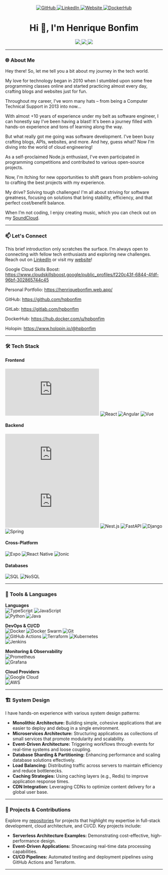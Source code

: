 <p align="center">
  <a href="https://github.com/hpbonfim">
    <img src="https://img.shields.io/badge/Follow%20me-GitHub-181717?style=for-the-badge&logo=github" alt="GitHub"/>
  </a> 
  <a href="https://linkedin.com/in/henriquebonfim/">
    <img src="https://img.shields.io/badge/Connect%20on-LinkedIn-0077B5?style=for-the-badge&logo=linkedin" alt="LinkedIn"/>
  </a>
  <a href="https://henriquebonfim.web.app/">
    <img src="https://img.shields.io/badge/Visit%20my-Website-333333?style=for-the-badge&logo=leaflet" alt="Website"/>
  </a>
  <a href="https://hub.docker.com/u/hpbonfim">
    <img src="https://img.shields.io/badge/Public%20Packages-DockerHub-0077B5?style=for-the-badge&logo=docker" alt="DockerHub"/>
  </a>
</p>

<h1 align="center">Hi 👋, I'm Henrique Bonfim</h1>

<p align="center">
  <a href="https://linkedin.com/in/henriquebonfim/" target="_blank">
    <img src="https://img.shields.io/badge/Senior%20Software%20Engineer-10%2B%20years%20with%20experience%20%F0%9F%91%BD-41454A?style=flat&logo=linkedin" />
  </a> 
  <a href="https://www.credly.com/badges/eeeb2956-3917-425d-8d00-6f6dd7c23219/public_url" target="_blank">
    <img src="https://img.shields.io/badge/Google%20Cloud%20Associate%20Cloud%20Engineer-✅-41454A?style=flat&logo=google-cloud" />
  </a> 
  <a href="https://www.credly.com/badges/9efcf730-e9f4-439e-96ed-45432ef0686b/public_url" target="_blank">
    <img src="https://img.shields.io/badge/AWS%20Cloud%20Practitioner-✅-41454A?style=flat&logo=amazon-web-services" />
  </a>
</p>

---

### 🌐 About Me

Hey there! So, let me tell you a bit about my journey in the tech world.

My love for technology began in 2010 when I stumbled upon some free programming classes online and started practicing almost every day, crafting blogs and websites just for fun. 

Throughout my career, I've worn many hats – from being a Computer Technical Support in 2013 into now...

With almost +10 years of experience under my belt as software engineer, I can honestly say I've been having a blast! It's been a journey filled with hands-on experience and tons of learning along the way.

But what really got me going was software development. I've been busy crafting blogs, APIs, websites, and more. And hey, guess what? Now I'm diving into the world of cloud engineering!

As a self-proclaimed Node.js enthusiast, I've even participated in programming competitions and contributed to various open-source projects.

Now, I'm itching for new opportunities to shift gears from problem-solving to crafting the best projects with my experience.

My drive? Solving tough challenges! I'm all about striving for software greatness, focusing on solutions that bring stability, efficiency, and that perfect cost/benefit balance.

When I’m not coding, I enjoy creating music, which you can check out on my [SoundCloud](https://soundcloud.com/hpbonfim).

---

### 📫 Let's Connect

This brief introduction only scratches the surface. I’m always open to connecting with fellow tech enthusiasts and exploring new challenges. Reach out on [LinkedIn](https://linkedin.com/in/henriquebonfim/) or visit my [website](https://henriquebonfim.web.app/)!

Google Cloud Skills Boost: 
https://www.cloudskillsboost.google/public_profiles/f220c43f-6844-4fdf-96bf-302865744c45

Personal Portfolio: 
https://henriquebonfim.web.app/

GitHub: 
https://github.com/hpbonfim

GitLab: 
https://gitlab.com/hpbonfim

DockerHub: 
https://hub.docker.com/u/hpbonfim

Holopin: 
https://www.holopin.io/@hpbonfim

---

### 🛠️ Tech Stack

#### Frontend  
![Next.js](https://img.shields.io/badge/Next.js-✅-41454A?style=flat&logo=next.js)
![React](https://img.shields.io/badge/React-✅-41454A?style=flat&logo=react)
![Angular](https://img.shields.io/badge/Angular-✅-41454A?style=flat&logo=angular)
![Vue](https://img.shields.io/badge/Vue-✅-41454A?style=flat&logo=vue)

#### Backend  
![Node.js](https://img.shields.io/badge/Node.js-✅-41454A?style=flat&logo=node.js) 
![Express.js](https://img.shields.io/badge/Express.js-✅-41454A?style=flat&logo=node.js) 
![Nest.js](https://img.shields.io/badge/Nest.js-✅-41454A?style=flat&logo=nestjs)
![FastAPI](https://img.shields.io/badge/FastAPI-✅-41454A?style=flat&logo=fastapi)
![Django](https://img.shields.io/badge/Django-✅-41454A?style=flat&logo=django) 
![Spring](https://img.shields.io/badge/Spring-✅-41454A?style=flat&logo=spring)

#### Cross-Platform
![Expo](https://img.shields.io/badge/Expo-✅-41454A?style=flat&logo=react)
![React Native](https://img.shields.io/badge/React%20Native-✅-41454A?style=flat&logo=react)
![Ionic](https://img.shields.io/badge/Ionic-✅-41454A?style=flat&logo=react)

#### Databases  
![SQL](https://img.shields.io/badge/SQL-✅-41454A?style=flat&logo=mysql) 
![NoSQL](https://img.shields.io/badge/NoSQL-✅-41454A?style=flat&logo=mongodb)

---

### 🔧 Tools & Languages

**Languages**  
![TypeScript](https://img.shields.io/badge/TypeScript-Expert-41454A?style=flat&logo=typescript)
![JavaScript](https://img.shields.io/badge/JavaScript-Expert-41454A?style=flat&logo=javascript)  
![Python](https://img.shields.io/badge/Python-Advanced-41454A?style=flat&logo=python)
![Java](https://img.shields.io/badge/Java-Advanced-41454A?style=flat&logo=java)

**DevOps & CI/CD**  
![Docker](https://img.shields.io/badge/Docker-✅-41454A?style=flat&logo=docker) 
![Docker Swarm](https://img.shields.io/badge/Docker%20Swarm-✅-41454A?style=flat&logo=docker) 
![Git](https://img.shields.io/badge/Git-✅-41454A?style=flat&logo=git)  
![GitHub Actions](https://img.shields.io/badge/GitHub%20Actions-✅-41454A?style=flat&logo=github-actions)
![Terraform](https://img.shields.io/badge/Terraform-✅-41454A?style=flat&logo=terraform)
![Kubernetes](https://img.shields.io/badge/Kubernetes-✅-41454A?style=flat&logo=kubernetes)  
![Jenkins](https://img.shields.io/badge/Jenkins-✅-41454A?style=flat&logo=jenkins)

**Monitoring & Observability**  
![Prometheus](https://img.shields.io/badge/Prometheus-✅-41454A?style=flat&logo=prometheus)  
![Grafana](https://img.shields.io/badge/Grafana-✅-41454A?style=flat&logo=grafana)  

**Cloud Providers**  
![Google Cloud](https://img.shields.io/badge/Google%20Cloud-✅-41454A?style=flat&logo=google-cloud)  
![AWS](https://img.shields.io/badge/AWS-✅-41454A?style=flat&logo=amazon-web-services)

---

### 🏗️ System Design

I have hands-on experience with various system design patterns:

- **Monolithic Architecture:** Building simple, cohesive applications that are easier to deploy and debug in a single environment.
- **Microservices Architecture:** Structuring applications as collections of small services that promote modularity and scalability.
- **Event-Driven Architecture:** Triggering workflows through events for real-time systems and loose coupling.
- **Database Sharding & Partitioning:** Enhancing performance and scaling database solutions effectively.
- **Load Balancing:** Distributing traffic across servers to maintain efficiency and reduce bottlenecks.
- **Caching Strategies:** Using caching layers (e.g., Redis) to improve application response times.
- **CDN Integration:** Leveraging CDNs to optimize content delivery for a global user base.

---

### 🚀 Projects & Contributions

Explore my [repositories](https://github.com/hpbonfim?tab=repositories) for projects that highlight my expertise in full-stack development, cloud architecture, and CI/CD. Key projects include:

- **Serverless Architecture Examples:** Demonstrating cost-effective, high-performance design.
- **Event-Driven Applications:** Showcasing real-time data processing capabilities.
- **CI/CD Pipelines:** Automated testing and deployment pipelines using GitHub Actions and Terraform.

--- 
